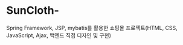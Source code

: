 # SunCloth-
Spring Framework, JSP, mybatis를 활용한 쇼핑몰 프로젝트(HTML, CSS, JavaScript, Ajax, 백엔드 직접 디자인 및 구현)
